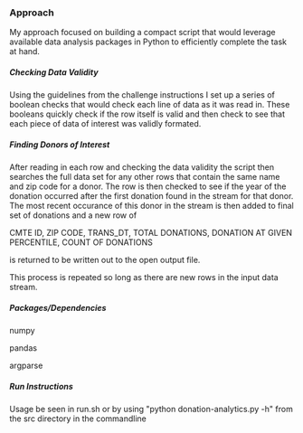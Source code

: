 ### Approach

My approach focused on building a compact script that would leverage available data analysis packages in Python to 
efficiently complete the task at hand. 

##### Checking Data Validity
   
Using the guidelines from the challenge instructions I set up a series of boolean checks that would check each line of 
data as it was read in. These booleans quickly check if the row itself is valid and then check to see that each piece of
data of interest was validly formated.

##### Finding Donors of Interest

After reading in each row and checking the data validity the script then searches the full data set for any other rows
that contain the same name and zip code for a donor. The row is then checked to see if the year of the donation occurred
after the first donation found in the stream for that donor. The most recent occurance of this donor in the stream is 
then added to final set of donations and a new row of 

CMTE ID, ZIP CODE, TRANS_DT, TOTAL DONATIONS, DONATION AT GIVEN PERCENTILE, COUNT OF DONATIONS

is returned to be written out to the open output file.

This process is repeated so long as there are new rows in the input data stream.

##### Packages/Dependencies

numpy

pandas

argparse

##### Run Instructions

Usage be seen in run.sh or by using "python donation-analytics.py -h" from the src directory in the commandline
